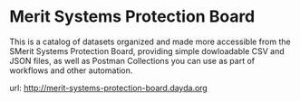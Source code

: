 # Merit Systems Protection Board

This is a catalog of datasets organized and made more accessible from the SMerit Systems Protection Board, providing simple dowloadable CSV and JSON files, as well as Postman Collections you can use as part of workflows and other automation.

url: http://merit-systems-protection-board.dayda.org

